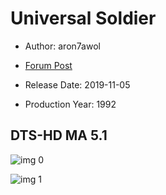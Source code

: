# Universal Soldier

* Author: aron7awol

* [Forum Post](https://www.avsforum.com/threads/bass-eq-for-filtered-movies.2995212/post-59402834)

* Release Date: 2019-11-05
* Production Year: 1992

## DTS-HD MA 5.1

![img 0](https://i.imgur.com/YCEAdz2.jpg)

![img 1](https://i.imgur.com/PL971k9.png)

